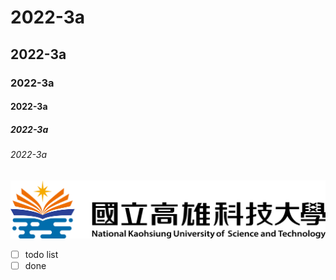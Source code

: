 # 2022-3a
## 2022-3a
### 2022-3a
#### 2022-3a
##### 2022-3a
###### 2022-3a

![nkust](nkust.png "nkust")
-[ ] todo list
-[ ] done
